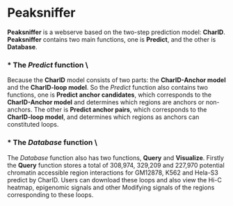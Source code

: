 # Peaksniffer
**Peaksniffer** is a webserve based on the two-step prediction model: **CharID**.
**Peaksniffer** contains two main functions, one is **Predict**, and the other is **Database**.
### * The *Predict* function \
Because the **CharID** model consists of two parts: the **CharID-Anchor model** and the **CharID-loop model**. So the *Predict* function also contains two functions, one is **Predict anchor candidates**, which corresponds to the **CharID-Anchor model** and determines which regions are anchors or non-anchors. The other is **Predict anchor pairs**, which corresponds to the **CharID-loop model**, and determines which regions as anchors can constituted loops.
### * The *Database* function \
The *Database* function also has two functions, **Query** and **Visualize**. Firstly the **Query** function stores a total of 308,974, 329,209 and 227,970 potential chromatin accessible region interactions for GM12878, K562 and Hela-S3 predict by CharID. Users can download these loops and also view the Hi-C heatmap, epigenomic signals and other Modifying signals of the regions corresponding to these loops.
